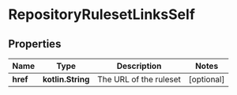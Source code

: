 
# RepositoryRulesetLinksSelf

## Properties
Name | Type | Description | Notes
------------ | ------------- | ------------- | -------------
**href** | **kotlin.String** | The URL of the ruleset |  [optional]



